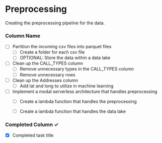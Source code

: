 # Preprocessing
Creating the preprocessing pipeline for the data.

### Column Name
- [ ] Partition the incoming csv files into parquet files
    - [ ] Create a folder for each csv file
    - [ ] OPTIONAL: Store the data within a data lake
- [ ] Clean up the CALL_TYPES column 
    - [ ] Remove unnecessary types in the CALL_TYPES column
    - [ ] Remove unnecessary rows 
- [ ] Clean up the Addresses column
    - [ ] Add lat and long to utilize in machine learning

- [ ] Implement a modal serverless architecture that handles preprocessing
    - [ ] Create a lambda function that handles the preprocessing
    - [ ] Create a lambda function that handles the data lake


### Completed Column ✓
- [x] Completed task title  